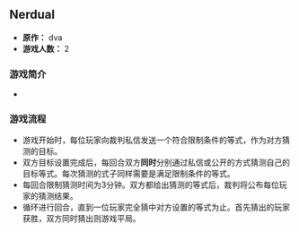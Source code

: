 ## Nerdual

- **原作：** dva
- **游戏人数：** 2

### 游戏简介
- 

### 游戏流程
- 游戏开始时，每位玩家向裁判私信发送一个符合限制条件的等式，作为对方猜测的目标。
- 双方目标设置完成后，每回合双方**同时**分别通过私信或公开的方式猜测自己的目标等式。每次猜测的式子同样需要是满足限制条件的等式。
- 每回合限制猜测时间为3分钟。双方都给出猜测的等式后，裁判将公布每位玩家的猜测结果。
- 循环进行回合，直到一位玩家完全猜中对方设置的等式为止。首先猜出的玩家获胜，双方同时猜出则游戏平局。
